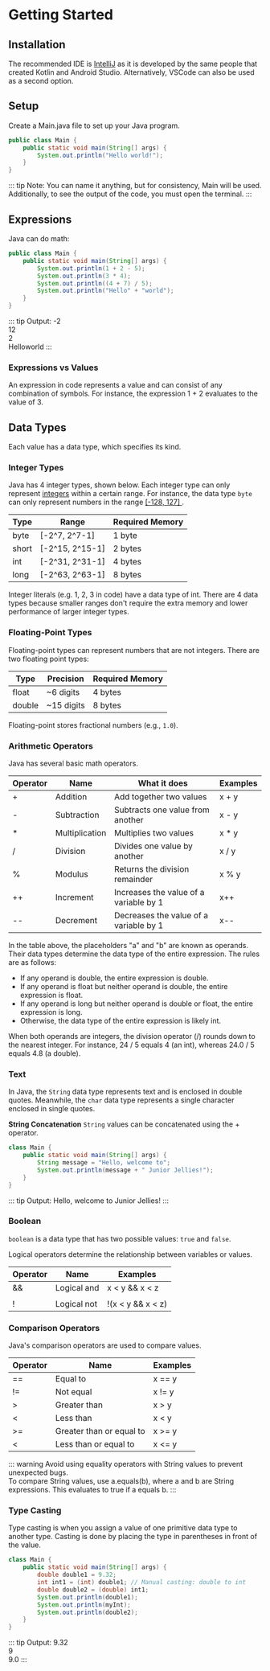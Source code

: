# Getting Started

## Installation

The recommended IDE is [IntelliJ](https://www.jetbrains.com/idea/download/) as it is developed by the same people that created Kotlin and Android Studio. Alternatively, VSCode can also be used as a second option.

## Setup

Create a Main.java file to set up your Java program.

```java
public class Main {
	public static void main(String[] args) {
		System.out.println("Hello world!");
	}
}
```

::: tip Note:
You can name it anything, but for consistency, Main will be used.  
Additionally, to see the output of the code, you must open the terminal.
:::

## Expressions

Java can do math:

```java
public class Main {
	public static void main(String[] args) {
		System.out.println(1 + 2 - 5);
		System.out.println(3 * 4);
		System.out.println((4 + 7) / 5);
		System.out.println("Hello" + "world");
	}
}
```

::: tip Output:
-2  
12  
2  
Helloworld
:::

### Expressions vs Values

An expression in code represents a value and can consist of any combination of symbols. For instance, the expression 1 + 2 evaluates to the value of 3.

## Data Types

Each value has a data type, which specifies its kind.

### Integer Types
Java has 4 integer types, shown below. Each integer type
can only represent [integers](https://en.wikipedia.org/wiki/Integer) within a certain range.
For instance, the data type `byte` can only represent numbers in the range [ [-128, 127] ](https://en.wikipedia.org/wiki/Interval_(mathematics)#Notations_for_intervals).

| Type | Range | Required Memory |
|---|---|---|
| byte | [-2^7, 2^7-1] | 1 byte |
| short | [-2^15, 2^15-1] | 2 bytes |
| int | [-2^31, 2^31-1] | 4 bytes |
| long | [-2^63, 2^63-1] | 8 bytes |

Integer literals (e.g. 1, 2, 3 in code) have a data type of int. There are 4 data types because smaller ranges don't require the extra memory and lower performance of larger integer types.

### Floating-Point Types
Floating-point types can represent numbers that are not integers. There are two floating point types:

| Type | Precision | Required Memory |
|---|---|---|
| float | ~6 digits | 4 bytes |
| double | ~15 digits | 8 bytes |

Floating-point stores fractional numbers (e.g., `1.0`).

### Arithmetic Operators

Java has several basic math operators.

| Operator  |  Name  |  What it does |  Examples |
|---|---|---|---|
| + |  Addition  |  Add together two values  |  x + y |
| - |  Subtraction |  Subtracts one value from another  |  x - y  |
| * |  Multiplication |  Multiplies two values  |  x * y |
| / |  Division |  Divides one value by another  |  x / y |
| % |  Modulus |  Returns the division remainder  |  x % y |
| ++ |  Increment |  Increases the value of a variable by 1  |  x++ |
| -- |  Decrement |  Decreases the value of a variable by 1 |  x\-\- |

In the table above, the placeholders "a" and "b" are known as operands. Their data types determine the data type of the entire expression. The rules are as follows:
- If any operand is double, the entire expression is double.
- If any operand is float but neither operand is double, the entire expression is float.
- If any operand is long but neither operand is double or float, the entire expression is long.
- Otherwise, the data type of the entire expression is likely int.

When both operands are integers, the division operator (/) rounds down to the nearest integer. For instance, 24 / 5 equals 4 (an int), whereas 24.0 / 5 equals 4.8 (a double).

### Text 

In Java, the `String` data type represents text and is enclosed in double quotes. Meanwhile, the `char` data type represents a single character enclosed in single quotes. 

**String Concatenation** 
`String` values can be concatenated using the + operator. 

```java
class Main {
    public static void main(String[] args) {
        String message = "Hello, welcome to";
        System.out.println(message + " Junior Jellies!");
    }
}
```

::: tip Output:
Hello, welcome to Junior Jellies!
:::

### Boolean

`boolean` is a data type that has two possible values: `true` and `false`.

Logical operators determine the relationship between variables or values.

| Operator | Name | Examples |
|---|---|---|
| && | Logical and | x < y && x < z |
| || | Logical or | x < y \|\| x < z |
| ! | Logical not | !(x < y && x < z) |

### Comparison Operators

Java's comparison operators are used to compare values.

| Operator | Name | Examples |
|---|---|---|
| == | Equal to | x == y |
| != | Not equal | x != y |
| > | Greater than | x > y |
| < | Less than | x < y |
| >= | Greater than or equal to | x >= y |
| < | Less than or equal to | x <= y |

::: warning
Avoid using equality operators with String values to prevent unexpected bugs.  
To compare String values, use a.equals(b), where a and b are String expressions. This evaluates to true if a equals b.
:::

### Type Casting

Type casting is when you assign a value of one primitive data type to another type.  Casting is done by placing the type in parentheses in front of the value.

```java
class Main {
    public static void main(String[] args) {
        double double1 = 9.32;
        int int1 = (int) double1; // Manual casting: double to int
        double double2 = (double) int1;
        System.out.println(double1);
        System.out.println(myInt);
        System.out.println(double2);
    }
}
```

::: tip Output:
9.32  
9  
9.0
:::